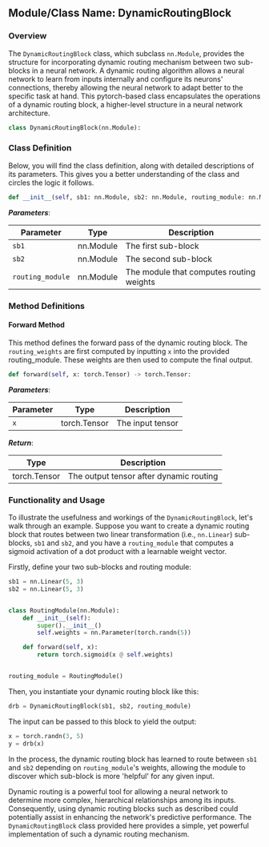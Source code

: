 ## Module/Class Name: DynamicRoutingBlock
### Overview
The `DynamicRoutingBlock` class, which subclass `nn.Module`, provides the structure for incorporating dynamic routing mechanism between two sub-blocks in a neural network. A dynamic routing algorithm allows a neural network to learn from inputs internally and configure its neurons' connections, thereby allowing the neural network to adapt better to the specific task at hand. This pytorch-based class encapsulates the operations of a dynamic routing block, a higher-level structure in a neural network architecture.

```python
class DynamicRoutingBlock(nn.Module):
```

### Class Definition

Below, you will find the class definition, along with detailed descriptions of its parameters. This gives you a better understanding of the class and circles the logic it follows.

```python
def __init__(self, sb1: nn.Module, sb2: nn.Module, routing_module: nn.Module):
```
*__Parameters__*:

|Parameter | Type | Description |
|--- | --- | --- |
|`sb1` | nn.Module | The first sub-block |
|`sb2` | nn.Module | The second sub-block |
|`routing_module` | nn.Module | The module that computes routing weights|

### Method Definitions
#### Forward Method
This method defines the forward pass of the dynamic routing block. The `routing_weights` are first computed by inputting `x` into the provided routing_module. These weights are then used to compute the final output.

```python
def forward(self, x: torch.Tensor) -> torch.Tensor:
```

*__Parameters__*:

|Parameter | Type | Description |
|--- | --- | --- |
| `x` |    torch.Tensor      | The input tensor|

*__Return__*:

|Type  |Description |
|--- | --- |
|torch.Tensor | The output tensor after dynamic routing |



### Functionality and Usage

To illustrate the usefulness and workings of the `DynamicRoutingBlock`, let's walk through an example.
Suppose you want to create a dynamic routing block that routes between two linear transformation (i.e., `nn.Linear`) sub-blocks, `sb1` and `sb2`, and you have a `routing_module` that computes a sigmoid activation of a dot product with a learnable weight vector.

Firstly, define your two sub-blocks and routing module:

```python
sb1 = nn.Linear(5, 3)
sb2 = nn.Linear(5, 3)


class RoutingModule(nn.Module):
    def __init__(self):
        super().__init__()
        self.weights = nn.Parameter(torch.randn(5))

    def forward(self, x):
        return torch.sigmoid(x @ self.weights)


routing_module = RoutingModule()
```

Then, you instantiate your dynamic routing block like this:

```python
drb = DynamicRoutingBlock(sb1, sb2, routing_module)
```

The input can be passed to this block to yield the output:

```python
x = torch.randn(3, 5)
y = drb(x)
```
In the process, the dynamic routing block has learned to route between `sb1` and `sb2` depending on `routing_module`'s weights, allowing the module to discover which sub-block is more 'helpful' for any given input.

Dynamic routing is a powerful tool for allowing a neural network to determine more complex, hierarchical relationships among its inputs. Consequently, using dynamic routing blocks such as described could potentially assist in enhancing the network's predictive performance. The `DynamicRoutingBlock` class provided here provides a simple, yet powerful implementation of such a dynamic routing mechanism.
